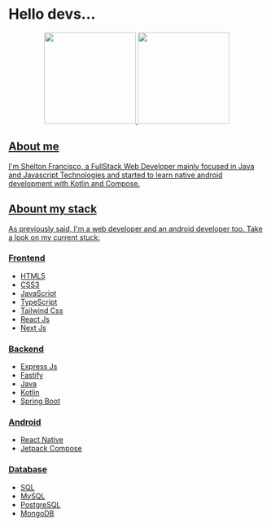 
<h1>Hello devs...</h1>
<div align="center">
  <a href="https://github.com/SheltonFr">
  <img height="180em" src="https://github-readme-stats.vercel.app/api?username=SheltonFr&show_icons=true&theme=dracula&include_all_commits=true&count_private=true"/>
  <img height="180em" src="https://github-readme-stats.vercel.app/api/top-langs/?username=SheltonFr&layout=compact&langs_count=7&theme=dracula"/>
</div>

<h2>About me</h2>
<p>I'm Shelton Francisco, a FullStack Web Developer mainly focused in Java and Javascript Technologies and started to learn native android development with Kotlin and Compose.</p>

<h2>Abount my stack</h2>
<p>As previously said, I'm a web developer and an android developer too. Take a look on my current stuck:</p>
<div>
  <h3>Frontend</h3>
  <ul>
    <li>HTML5</li>
    <li>CSS3</li>
    <li>JavaScriot</li>
    <li>TypeScript</li>
    <li>Tailwind Css</li>
    <li>React Js</li>
    <li>Next Js</li>
  </ul>
  
  <h3>Backend</h3>
  <ul>
    <li>Express Js</li>
    <li>Fastify</li>
    <li>Java</li>
    <li>Kotlin</li>
    <li>Spring Boot</li>
  </ul>
  
  <h3>Android</h3>
  <ul>
    <li>React Native</li>
    <li>Jetpack Compose</li>
  </ul>
  
  <h3>Database</h3>
  <ul>
    <li>SQL</li>
    <li>MySQL</li>
    <li>PostgreSQL</li>
    <li>MongoDB</li>
  </ul>
</div>

  


